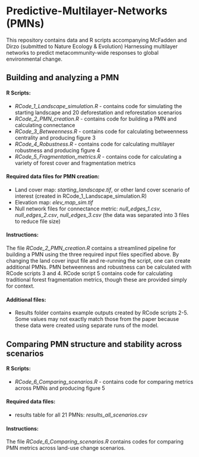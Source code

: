 # Predictive-Multilayer-Networks (PMNs)
This repository contains data and R scripts accompanying McFadden and Dirzo (submitted to Nature Ecology & Evolution) Harnessing multilayer networks to predict metacommunity-wide responses to global environmental change. 

Building and analyzing a PMN
-

#### R Scripts:
- *RCode_1_Landscape_simulation.R* - contains code for simulating the starting landscape and 20 deforestation and reforestation scenarios
- *RCode_2_PMN_creation.R* - contains code for building a PMN and calculating connectance
- *RCode_3_Betweenness.R* - contains code for calculating betweenness centrality and producing figure 3
- *RCode_4_Robustness.R* - contains code for calculating multilayer robustness and producing figure 4
- *RCode_5_Fragmentation_metrics.R* - contains code for calculating a variety of forest cover and fragmentation metrics


#### Required data files for PMN creation:
-	Land cover map: *starting_landscape.tif*, or other land cover scenario of interest (created in RCode_1_Landscape_simulation.R)
-	Elevation map: *elev_map_sim.tif*
- Null network files for connectance metric: *null_edges_1.csv*, *null_edges_2.csv*, *null_edges_3.csv* (the data was separated into 3 files to reduce file size)


#### Instructions:
The file *RCode_2_PMN_creation.R* contains a streamlined pipeline for building a PMN using the three required input files specified above. By changing the land cover input file and re-running the script, one can create additional PMNs. PMN betweenness and robustness can be calculated with RCode scripts 3 and 4. RCode script 5 contains code for calculating traditional forest fragmentation metrics, though these are provided simply for context.


#### Additional files:
- Results folder contains example outputs created by RCode scripts 2-5. Some values may not exactly match those from the paper because these data were created using separate runs of the model.


Comparing PMN structure and stability across scenarios
-

#### R Scripts:
- *RCode_6_Comparing_scenarios.R* - contains code for comparing metrics across PMNs and producing figure 5

#### Required data files:
- results table for all 21 PMNs: *results_all_scenarios.csv*

#### Instructions:
The file *RCode_6_Comparing_scenarios.R* contains codes for comparing PMN metrics across land-use change scenarios. 

